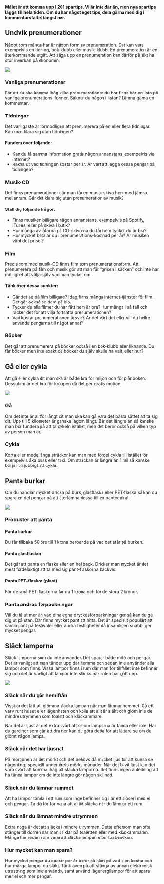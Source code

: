 **Målet är att komma upp i 201 spartips. Vi är inte där än, men nya spartips läggs till hela tiden. Om du har något eget tips, dela gärna med dig i kommentarsfältet längst ner.**

## Undvik prenumerationer

Något som många har är någon form av prenumeration. Det kan vara exempelvis en tidning, bok-klubb eller musik-klubb. En prenumeration är en återkommande utgift. Att säga upp en prenumeration kan därför på sikt ha stor inverkan på ekonomin.

![](newspaper-1595773_1920.jpg)

### Vanliga prenumerationer

För att du ska komma ihåg vilka prenumerationer du har finns här en lista på vanliga prenumerations-former. Saknar du någon i listan? Lämna gärna en kommentar.

### Tidningar

Det vanligaste är förmodligen att prenumerera på en eller flera tidningar. Kan man klara sig utan tidningen?

#### Fundera över följande:

- Kan du få samma information gratis någon annanstans, exempelvis via internet?
- Räkna ut vad tidningen kostar per år. Är värt att lägga dessa pengar på tidningen?

### Musik-CD

Det finns prenumerationer där man får en musik-skiva hem med jämna mellanrum. Går det klara sig utan prenumeration av musik?

#### Ställ dig följande frågor:

- Finns musiken billigare någon annanstans, exempelvis på Spotify, iTunes, eller på skiva i butik?
- Hur många av låtarna på CD-skivorna du får hem tycker du är bra?
- Hur mycket betalar du i prenumerations-kostnad per år? Är musiken värd det priset?

### Film

Precis som med musik-CD finns film som prenumerationsform. Att prenumerera på film och musik gör att man får ”grisen i säcken” och inte har möjlighet att välja själv vad man tycker om.

#### Tänk över dessa punkter:

- Går det se på film billigare? Idag finns många internet-tjänster för film. Det går också se dem på bio.
- Tycker du alla filmer du har fått hem är bra? Hur många i så fall och räcker det för att vilja fortsätta prenumerationen?
- Vad kostar prenumerationen årsvis? Är det värt det eller vill du hellre använda pengarna till något annat?


### Böcker

Det går att prenumerera på böcker också i en bok-klubb eller liknande. Du får böcker men inte exakt de böcker du själv skulle ha valt, eller hur?

## Gå eller cykla

Att gå eller cykla dit man ska är både bra för miljön och för plånboken. Dessutom är det bra för kroppen då det ger gratis motion.

![](bicycle-384566_1921.jpg)

### Gå

Om det inte är alltför långt dit man ska kan gå vara det bästa sättet att ta sig dit. Upp till 5 kilometer är ganska lagom långt. Blir det längre än så kanske man bör fundera på att ta cykeln istället, men det beror också på vilken typ av person man är.

### Cykla

Korta eller medellånga sträckor kan man med fördel cykla till istället för exempelvis åka buss eller taxi. Om sträckan är längre än 1 mil så kanske börjar bli jobbigt att cykla.

## Panta burkar

Om du handlar mycket dricka på burk, glasflaska eller PET-flaska så kan du spara en del pengar på att återlämna dessa till en pantcentral.

![](cans-1679022_1920.jpg)

### Produkter att panta

#### Panta burkar

Du får tillbaka 50 öre till 1 krona beroende på vad det står på burken.

#### Panta glasflaskor

Det går att panta en flaska eller en hel back. Dricker man mycket är det mest fördelaktigt att ta med sig pant-flaskorna backvis.

#### Panta PET-flaskor (plast)

För de små PET-flaskorna får du 1 krona och för de stora 2 kronor.

### Panta andras förpackningar

Vill du få ut mer än vad dina egna dryckesförpackningar ger så kan du ge dig ut på stan. Där finns mycket pant att hitta. Det är speciellt populärt att samla pant på festivaler eller andra festligheter då insamligen snabbt ger mycket pengar.

## Släck lamporna

Släck lamporna som du inte använder. Det sparar både miljö och pengar. Det är vanligt att man tänder upp där hemma och sedan inte använder alla lampor som finns. Vissa lampor finns i rum där man för tillfället inte befinner sig och det är vanligt att lampor inte släcks när solen har gått upp.

![](light-2156209_1920.jpg)

### Släck när du går hemifrån

Visst är det lätt att glömma släcka lampan när man lämnar hemmet. Gå ett varv runt huset eller lägenheten och kolla att allt är släkt och glöm inte de mindre utrymmen som toalett och klädkammare.

När det är ljust är det extra svårt att se om lamporna är tända eller inte. Har du gardiner som går att dra ner kan du göra detta för att lättare se om du glömt någon lampa.

### Släck när det har ljusnat

På morgonen är det mörkt och det behövs då mycket ljus för att kunna se någonting, speciellt under årets mörka månader. När det blivit ljust kan det vara svårt att komma ihåg att släcka lamporna. Det finns ingen anledning att ha tända lampor om de inte längre gör någon skillnad.

### Släck när du lämnar rummet

Att ha lampor tända i ett rum som inge befinner sig i är ett slöseri med el och pengar. Ta därför för vana att alltid släcka när du lämnar ett rum.

### Släck när du lämnat mindre utrymmen

Extra noga är det att släcka i mindre utrymmen. Detta eftersom man ofta stänger till dörren när man är klar på toaletten eller med klädkammaren. Många har redan som vana att släcka lampan efter toabesöken.

### Hur mycket kan man spara?

Hur mycket pengar du sparar per år beror så klart på vad elen kostar och hur många lampor du släkt. Tänk även på att stänga av annan elektronisk utrustning som inte används, samt använd lågenergilampor för att spara mer el och mer pengar.